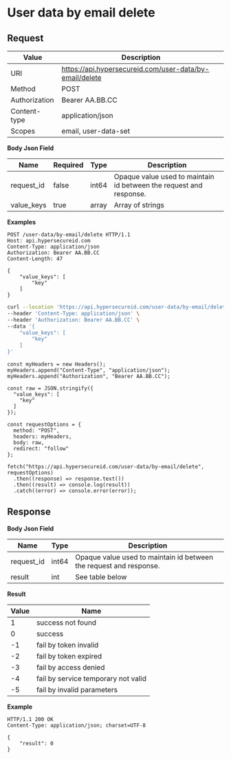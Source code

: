 # User data by email delete

## Request

Value              | Description 
-------------------|---------------
URI                | https://api.hypersecureid.com/user-data/by-email/delete
Method             | POST 
Authorization      | Bearer AA.BB.CC 
Content-type       | application/json
Scopes             | email, user-data-set

**Body Json Field**

Name               | Required | Type           | Description
-------------------|----------|----------------|---------------------
request_id         | false    | int64          | Opaque value used to maintain id between the request and response.
value_keys         | true     | array          | Array of strings 

**Examples**

```HTTP
POST /user-data/by-email/delete HTTP/1.1
Host: api.hypersecureid.com
Content-Type: application/json
Authorization: Bearer AA.BB.CC
Content-Length: 47

{
    "value_keys": [
        "key"
    ]
}
```
```bash
curl --location 'https://api.hypersecureid.com/user-data/by-email/delete' \
--header 'Content-Type: application/json' \
--header 'Authorization: Bearer AA.BB.CC' \
--data '{
    "value_keys": [
        "key"
    ]
}'
```
```JS
const myHeaders = new Headers();
myHeaders.append("Content-Type", "application/json");
myHeaders.append("Authorization", "Bearer AA.BB.CC");

const raw = JSON.stringify({
  "value_keys": [
    "key"
  ]
});

const requestOptions = {
  method: "POST",
  headers: myHeaders,
  body: raw,
  redirect: "follow"
};

fetch("https://api.hypersecureid.com/user-data/by-email/delete", requestOptions)
  .then((response) => response.text())
  .then((result) => console.log(result))
  .catch((error) => console.error(error));
```

## Response

**Body Json Field**

Name          | Type          | Description
--------------|---------------|---------------------
request_id    | int64         | Opaque value used to maintain id between the request and response.
result        | int           | See table below

**Result**

| Value  | Name 
| ------ | ----------------------------------- 
| 1      | success not found                   
| 0      | success                             
| -1     | fail by token invalid               
| -2     | fail by token expired               
| -3     | fail by access denied               
| -4     | fail by service temporary not valid 
| -5     | fail by invalid parameters          

**Example**

```HTTP
HTTP/1.1 200 OK
Content-Type: application/json; charset=UTF-8

{
    "result": 0
}
```